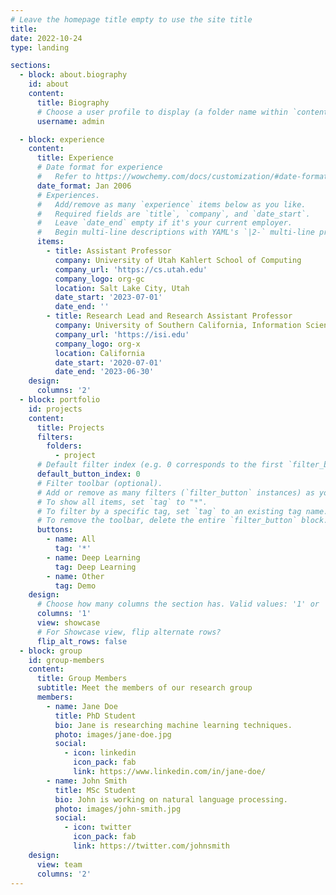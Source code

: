 ```yaml
---
# Leave the homepage title empty to use the site title
title:
date: 2022-10-24
type: landing

sections:
  - block: about.biography
    id: about
    content:
      title: Biography
      # Choose a user profile to display (a folder name within `content/authors/`)
      username: admin

  - block: experience
    content:
      title: Experience
      # Date format for experience
      #   Refer to https://wowchemy.com/docs/customization/#date-format
      date_format: Jan 2006
      # Experiences.
      #   Add/remove as many `experience` items below as you like.
      #   Required fields are `title`, `company`, and `date_start`.
      #   Leave `date_end` empty if it's your current employer.
      #   Begin multi-line descriptions with YAML's `|2-` multi-line prefix.
      items:
        - title: Assistant Professor
          company: University of Utah Kahlert School of Computing
          company_url: 'https://cs.utah.edu'
          company_logo: org-gc
          location: Salt Lake City, Utah
          date_start: '2023-07-01'
          date_end: ''
        - title: Research Lead and Research Assistant Professor
          company: University of Southern California, Information Sciences Institute
          company_url: 'https://isi.edu'
          company_logo: org-x
          location: California
          date_start: '2020-07-01'
          date_end: '2023-06-30'
    design:
      columns: '2'
  - block: portfolio
    id: projects
    content:
      title: Projects
      filters:
        folders:
          - project
      # Default filter index (e.g. 0 corresponds to the first `filter_button` instance below).
      default_button_index: 0
      # Filter toolbar (optional).
      # Add or remove as many filters (`filter_button` instances) as you like.
      # To show all items, set `tag` to "*".
      # To filter by a specific tag, set `tag` to an existing tag name.
      # To remove the toolbar, delete the entire `filter_button` block.
      buttons:
        - name: All
          tag: '*'
        - name: Deep Learning
          tag: Deep Learning
        - name: Other
          tag: Demo
    design:
      # Choose how many columns the section has. Valid values: '1' or '2'.
      columns: '1'
      view: showcase
      # For Showcase view, flip alternate rows?
      flip_alt_rows: false
  - block: group
    id: group-members
    content:
      title: Group Members
      subtitle: Meet the members of our research group
      members:
        - name: Jane Doe
          title: PhD Student
          bio: Jane is researching machine learning techniques.
          photo: images/jane-doe.jpg
          social:
            - icon: linkedin
              icon_pack: fab
              link: https://www.linkedin.com/in/jane-doe/
        - name: John Smith
          title: MSc Student
          bio: John is working on natural language processing.
          photo: images/john-smith.jpg
          social:
            - icon: twitter
              icon_pack: fab
              link: https://twitter.com/johnsmith
    design:
      view: team
      columns: '2'
---
```

